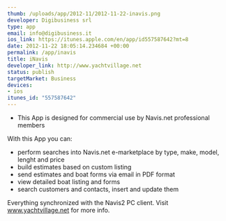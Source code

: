 ```yaml
--- 
thumb: /uploads/app/2012-11/2012-11-22-inavis.png
developer: Digibusiness srl
type: app
email: info@digibusiness.it
ios_link: https://itunes.apple.com/en/app/id557587642?mt=8
date: 2012-11-22 18:05:14.234684 +00:00
permalink: /app/inavis
title: iNavis
developer_link: http://www.yachtvillage.net
status: publish
targetMarket: Business
devices: 
- ios
itunes_id: "557587642"
---
```


* This App is designed for commercial use by Navis.net professional members

With this App you can:
- perform searches into Navis.net e-marketplace by type, make, model, lenght and price
- build estimates based on custom listing
- send estimates and boat forms via email in PDF format
- view detailed boat listing and forms
- search customers and contacts, insert and update them

Everything synchronized with the Navis2 PC client.
Visit www.yachtvillage.net for more info.
